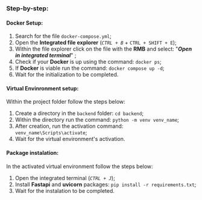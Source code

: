 ### Step-by-step:
#### Docker Setup:
1. Search for the file `docker-compose.yml`;
1. Open the **Integrated file explorer** (_`CTRL + B`_ + `CTRL + SHIFT + E`);
1. Within the file explorer click on the file with the **RMB** and select: "**_Open in integrated terminal_**" ;
1. Check if your **Docker** is up using the command:
```docker ps```;
1. If **Docker** is viable run the command:
```docker compose up -d```;
1. Wait for the initialization to be completed.
#### Virtual Envinronment setup:
Within the project folder follow the steps below:
1. Create a directory in the `backend` folder: ```cd backend```;
1. Within the directory run the command: ```python -m venv venv_name```;
1. After creation, run the activation command: ```venv_name\Scripts\activate```;
1. Wait for the virtual environment's activation.
#### Package instalation:
In the activated virtual environment follow the steps below:
1. Open the integrated terminal (_`CTRL + J`_);
1. Install **Fastapi** and **uvicorn** packages: ```pip install -r requirements.txt```;
1. Wait for the instalation to be completed.
#### 

